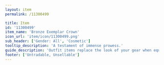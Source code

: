 ```yaml
---
layout: item
permalink: /11300499

title: Item
id: '11300499'
item_name: 'Bronze Exemplar Crown'
icon_url: 'item/icon/11300499.png'
sub_header: ['Gender: All', 'Cosmetic']
tooltip_description: 'A testament of immense prowess.'
guide_description: 'Outfit items replace the look of your gear when equipped.'
footer: ['Untradable, Unsellable']
---
```

